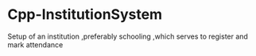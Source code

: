 # Cpp-InstitutionSystem
Setup of an institution ,preferably schooling ,which serves to register and mark attendance
